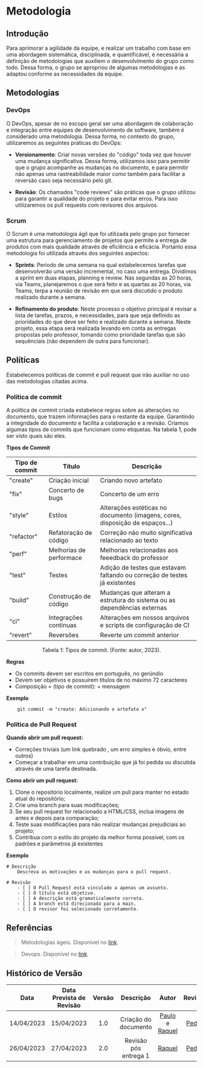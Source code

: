

# Metodologia

## Introdução

Para aprimorar a agilidade da equipe, e realizar um trabalho com base em uma abordagem sistemática, disciplinada, e quantificável, é necessária a definição de metodologias que auxiliem o desenvolvimento do grupo como todo. Dessa forma, o grupo se apropriou de algumas metodologias e as adaptou conforme as necessidades da equipe.

## Metodologias

### DevOps

O DevOps, apesar de no escopo geral ser uma abordagem de colaboração e integração entre equipes de desenvolvimento de software, também é considerado uma metodologia. Dessa forma, no contexto do grupo, utilizaremos  as seguintes práticas do DevOps:

- **Versionamento**: Criar novas versões do "código" toda vez que houver uma mudança significativa. Dessa forma, utilizamos isso para permitir que o grupo acompanhe as mudanças no documento, e para permitir não apenas uma rastreabilidade maior como também para facilitar a reversão caso seja necessário pelo git.

- **Revisão**: Os chamados "code reviews" são práticas que o grupo utilizou para garantir a qualidade do projeto e para evitar erros. Para isso utilizaremos os pull requests com revisores dos arquivos.

### Scrum

O Scrum é uma metodologia ágil que foi utilizada pelo grupo por fornecer uma estrutura para gerenciamento de projetos que permite a entrega de produtos com mais qualidade através de eficiência e eficácia. Portanto essa metodologia foi utilizada através dos seguintes aspectos:

- **Sprints**: Período de uma semana na qual estabelecemos tarefas que desenvolverão uma versão incremental, no caso uma entrega. Dividimos a sprint em duas etapas, planning e review. Nas segundas as 20 horas, via Teams, planejaremos o que será feito e as quartas as 20 horas, via Teams, terpa a reunião de revisão em que será discutido o produto realizado durante a semana.

- **Refinamento do produto**: Neste processo o objetivo principal é revisar a lista de tarefas, prazos, e necessidades, para que seja definido as prioridades do que deve ser feito e realizado durante a semana. Neste projeto, essa etapa será realizada levando em conta as entregas propostas pelo professor, tomando como prioridade tarefas que são sequênciais (não dependem de outra para funcionar).

## Políticas
Estabelecemos políticas de commit e pull request que irão auxiliar no uso das metodologias citadas acima.

### Política de commit
A política de commit criada estabelece regras sobre as alterações no documento, que trazem informações para o restante da equipe. Garantindo a integridade do documento e facilita a colaboração e a revisão. Criamos algumas tipos de commits que funcionam como etiquetas. Na tabela 1, pode ser visto quais são eles.

**Tipos de Commit**

|   Tipo de commit   |             Título             |       Descrição                                                                                            |
|--------------------|--------------------------------|------------------------------------------------------------------------------------------------------------|
|  "create"            |  Criação inicial               |  Criando novo artefato                                                                              |
|  "fix"             |  Concerto de bugs              |  Concerto de um erro                                                                                       |
|  "style"           |  Estilos                       |  Alterações estéticas no documento (imagens, cores, disposição de espaços...)|     
|  "refactor"        |  Refatoração de código         |  Correção não muito significativa relacionado ao texto                                    |
|  "perf"            |  Melhorias de performace       |  Melhorias relacionadas aos feeedback do professor                                                    |
|  "test"            |  Testes                        |  Adição de testes que estavam faltando ou correção de testes já existentes                                 |
|  "build"           |  Construção de código          |  Mudanças que alteram a estrutura do sistema ou as dependências externas                                   |
|  "ci"              |  Integrações contínuas         |  Alterações em nossos arquivos e scripts de configuração de CI                                             |
|  "revert"          |  Reversões                     |  Reverte um commit anterior                                                                                |


<p><center>Tabela 1: Tipos de commit. (Fonte: autor, 2023).</center></p>

**Regras**

* Os commits devem ser escritos em português, no gerúndio
* Devem ser objetivos e possuírem títulos de no máximo 72 caracteres
* Composição = (tipo de commit): + mensagem

**Exemplo**
    
        git commit -m "create: Adicionando o artefato x"



### Política de Pull Request
**Quando abrir um pull request:**

* Correções triviais (um link quebrado , um erro simples e óbvio, entre outros)
* Começar a trabalhar em uma contribuição que já foi pedida ou discutida através de uma tarefa destinada.

**Como abrir um pull request:**

1. Clone o repositório localmente, realize um pull para manter no estado atual do repositório;
2. Crie uma branch para suas modificações;
3. Se seu pull request for relacionado a  HTML/CSS, inclua imagens de antes e depois para comparação;
4. Teste suas modificações para não realizar mudanças prejudiciais ao projeto;
5. Contribua com o estilo do projeto da melhor forma possível, com os padrões e parâmetros já existentes

**Exemplo**
```
# Descrição
    Descreva as motivações e as mudanças para o pull request.

# Revisão
    - [ ] O Pull Request está vinculado a apenas um assunto.
    - [ ] O título está objetivo.
    - [ ] A descrição está gramaticalmente correta.
    - [ ] A branch está direcionada para a main.
    - [ ] O revisor foi selecionado corretamente.
```

## Referências

> Metodologias ágeis. Disponível no [link](https://www.ivoryit.com.br/2022/05/06/metodologias-de-desenvolvimento-de-software-conheca-as-principais/).

>Devops. Disponível no [link](https://www.redhat.com/pt-br/topics/devops).

## Histórico de Versão
|    Data    | Data Prevista de Revisão | Versão |      Descrição       |                                                                Autor                                                                 |               Revisor               |
| :--------: | :----------------------: | :----: | :------------------: | :----------------------------------------------------------------------------------------------------------------------------------: | :---------------------------------: |
| 14/04/2023 |        15/04/2023        |  1.0   | Criação do documento | [Paulo](https://github.com/PauloVictorFS) e [Raquel](https://github.com/raqueleucaria) | [Pedro](https://github.com/pedrobarbosaocb) |
| 26/04/2023 |        27/04/2023        |  2.0   | Revisão pós entrega 1|[Raquel](https://github.com/raqueleucaria) | [Pedro](https://github.com/pedrobarbosaocb) |